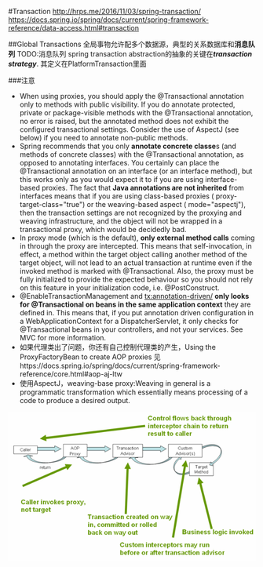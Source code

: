 #Transaction
http://hrps.me/2016/11/03/spring-transaction/
https://docs.spring.io/spring/docs/current/spring-framework-reference/data-access.html#transaction

##Global Transactions
全局事物允许配多个数据源，典型的关系数据库和**消息队列**
TODO:消息队列
spring transaction abstraction的抽象的关键在***transaction strategy***.
其定义在PlatformTransaction里面

###注意
* When using proxies, you should apply the @Transactional annotation only to methods with public visibility. 
If you do annotate protected, private or package-visible methods with the @Transactional annotation, no error is raised, 
but the annotated method does not exhibit the configured transactional settings. Consider the use of AspectJ (see below) if you need to annotate non-public methods.
* Spring recommends that you only **annotate concrete classe**s (and methods of concrete classes) with the @Transactional annotation, 
as opposed to annotating interfaces. You certainly can place the @Transactional annotation on an interface (or an interface method), 
but this works only as you would expect it to if you are using interface-based proxies. The fact that **Java annotations are not inherited** from interfaces means that if you are using class-based proxies ( proxy-target-class="true") or the weaving-based aspect ( mode="aspectj"),
 then the transaction settings are not recognized by the proxying and weaving infrastructure, and the object will not be wrapped in a transactional proxy, which would be decidedly bad.
* In proxy mode (which is the default), **only external method calls** coming in through the proxy are intercepted. 
This means that self-invocation, in effect, a method within the target object calling another method of the target object, will not lead to an actual transaction at runtime even if the invoked method is marked with @Transactional. 
Also, the proxy must be fully initialized to provide the expected behaviour so you should not rely on this feature in your initialization code, i.e. @PostConstruct. 
* @EnableTransactionManagement and <tx:annotation-driven/> **only looks for @Transactional on beans in the same application context** they are defined in. 
This means that, if you put annotation driven configuration in a WebApplicationContext for a DispatcherServlet, 
it only checks for @Transactional beans in your controllers, and not your services. See MVC for more information.
* 如果代理类出了问题，你还有自己控制代理类的产生，Using the ProxyFactoryBean to create AOP proxies
  见https://docs.spring.io/spring/docs/current/spring-framework-reference/core.html#aop-aj-ltw
* 使用AspectJ，weaving-base proxy:Weaving in general is a programmatic transformation which essentially means processing of a code to produce a desired output.  

![transaction proxy](tx.png)